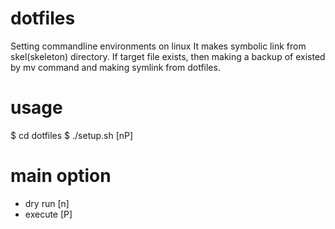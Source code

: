 # dotfiles
Setting commandline environments on linux
It makes symbolic link from skel(skeleton) directory.
If target file exists, then making a backup of existed by mv command
and making symlink from dotfiles.

# usage
$ cd dotfiles
$ ./setup.sh [nP]

# main option
- dry run [n]
- execute [P]

# 

